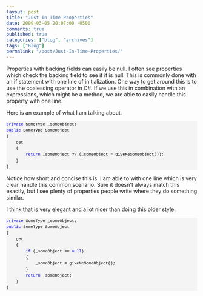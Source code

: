 ```yaml
---
layout: post
title: "Just In Time Properties"
date: 2009-03-05 20:07:00 -0500
comments: true
published: true
categories: ["blog", "archives"]
tags: ["Blog"]
permalink: "/post/Just-In-Time-Properties/"
---
```

<!-- more -->

<p>Properties with backing fields can easily be null. I often see properties which check the backing field to see if it is null. This is commonly done with an if statement with one line of initialization. One way to get around this is to use the coalescing operator in C#. If we use this in combination with an expressions, which might be a method, we are able to easily handle this property with one line.</p>
<p>Here is an example of what I am talking about.</p>
<div>
<pre style="border-style: none; margin: 0em; padding: 0px; overflow: visible; line-height: 12pt; background-color: #f4f4f4; width: 100%; font-family: consolas,'Courier New',courier,monospace; color: black; font-size: 8pt;"><span style="color: #0000ff;">private</span> SomeType _someObject;
<span style="color: #0000ff;">public</span> SomeType SomeObject 
{ 
    get 
    { 
        <span style="color: #0000ff;">return</span> _someObject ?? (_someObject = giveMeSomeObject()); 
    } 
}</pre>
</div>
<p>Notice how short and concise this is. I am able to with one line which is very clear handle this common scenario. Sure it doesn't always match this exactly, but I see plenty of properties people write where they do something similar.</p>
<p>I think that is very elegant and a lot nicer than doing this older style.</p>
<div>
<pre style="border-style: none; margin: 0em; padding: 0px; overflow: visible; line-height: 12pt; background-color: #f4f4f4; width: 100%; font-family: consolas,'Courier New',courier,monospace; color: black; font-size: 8pt;"><span style="color: #0000ff;">private</span> SomeType _someObject;
<span style="color: #0000ff;">public</span> SomeType SomeObject 
{ 
    get 
    { 
        <span style="color: #0000ff;">if</span> (_someObject == <span style="color: #0000ff;">null</span>)
        {
            _someObject = giveMeSomeObject(); 
        }
        <span style="color: #0000ff;">return</span> _someObject;
    } 
}</pre>
</div>
